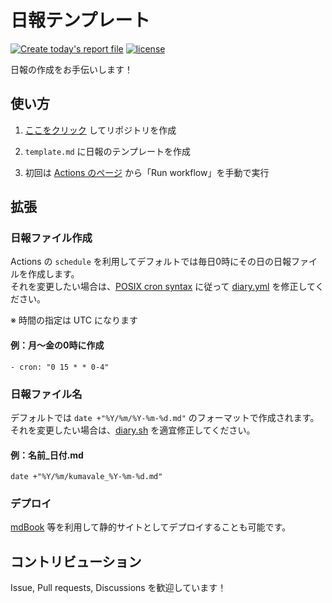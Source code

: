 # 日報テンプレート

[![Create today's report file](../../actions/workflows/diary.yml/badge.svg)](../../actions/workflows/diary.yml)
[![license](https://img.shields.io/badge/license-MIT-blue.svg?style=flat)](LICENSE)

日報の作成をお手伝いします！

## 使い方

1. [ここをクリック](https://github.com/new?template_name=nippo-template&template_owner=kumavale) してリポジトリを作成

2. `template.md` に日報のテンプレートを作成

3. 初回は [Actions のページ](../../actions/workflows/diary.yml) から「Run workflow」を手動で実行

## 拡張

### 日報ファイル作成

Actions の `schedule` を利用してデフォルトでは毎日0時にその日の日報ファイルを作成します。  
それを変更したい場合は、[POSIX cron syntax](https://pubs.opengroup.org/onlinepubs/9699919799/utilities/crontab.html#tag_20_25_07) に従って [diary.yml](./.github/workflows/diary.yml#L5) を修正してください。

※ 時間の指定は UTC になります

#### 例：月～金の0時に作成

```
- cron: "0 15 * * 0-4"
```

### 日報ファイル名

デフォルトでは `date +"%Y/%m/%Y-%m-%d.md"` のフォーマットで作成されます。  
それを変更したい場合は、[diary.sh](./scripts/diary.sh) を適宜修正してください。

#### 例：名前_日付.md

```
date +"%Y/%m/kumavale_%Y-%m-%d.md"
```

### デプロイ

[mdBook](https://github.com/rust-lang/mdBook) 等を利用して静的サイトとしてデプロイすることも可能です。

## コントリビューション

Issue, Pull requests, Discussions を歓迎しています！
